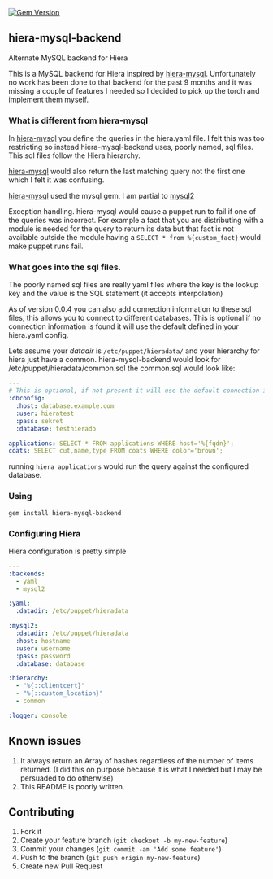 [![Gem Version](https://badge.fury.io/rb/hiera-mysql-backend.png)](http://badge.fury.io/rb/hiera-mysql-backend)

## hiera-mysql-backend

Alternate MySQL backend for Hiera

This is a MySQL backend for Hiera inspired by [hiera-mysql](https://github.com/crayfishx/hiera-mysql). Unfortunately no work has been done to that backend for the past 9 months and it was missing a couple of features I needed so I decided to pick up the torch and implement them myself.

### What is different from hiera-mysql

In [hiera-mysql](https://github.com/crayfishx/hiera-mysql) you define the queries in the hiera.yaml file. I felt this was too restricting so instead hiera-mysql-backend uses, poorly named, sql files. This sql files follow the Hiera hierarchy.

[hiera-mysql](https://github.com/crayfishx/hiera-mysql) would also return the last matching query not the first one which I felt it was confusing.

[hiera-mysql](https://github.com/crayfishx/hiera-mysql) used the mysql gem, I am partial to [mysql2](https://github.com/brianmario/mysql2)

Exception handling. hiera-mysql would cause a puppet run to fail if one of the queries was incorrect. For example a fact that you are distributing with a module is needed for the query to return its data but that fact is not available outside the module having a `SELECT * from %{custom_fact}` would make puppet runs fail.

### What goes into the sql files.

The poorly named sql files are really yaml files where the key is the lookup key and the value is the SQL statement (it accepts interpolation)

As of version 0.0.4 you can also add connection information to these sql files, this allows you to connect to different databases. This is optional if no connection information is found it will use the default defined in your hiera.yaml config.

Lets assume your _datadir_ is `/etc/puppet/hieradata/` and your hierarchy for hiera just have a common. hiera-mysql-backend would look for /etc/puppet/hieradata/common.sql the common.sql would look like:

```yaml
---
# This is optional, if not present it will use the default connection info from hiera.yaml
:dbconfig:
  :host: database.example.com
  :user: hieratest
  :pass: sekret
  :database: testhieradb

applications: SELECT * FROM applications WHERE host='%{fqdn}';
coats: SELECT cut,name,type FROM coats WHERE color='brown';
```

running `hiera applications` would run the query against the configured database.


### Using

`gem install hiera-mysql-backend`


### Configuring Hiera

Hiera configuration is pretty simple

```yaml
---
:backends:
  - yaml
  - mysql2

:yaml:
  :datadir: /etc/puppet/hieradata

:mysql2:
  :datadir: /etc/puppet/hieradata
  :host: hostname
  :user: username
  :pass: password
  :database: database

:hierarchy:
  - "%{::clientcert}"
  - "%{::custom_location}"
  - common

:logger: console
```

## Known issues

1. It always return an Array of hashes regardless of the number of items returned. (I did this on purpose because it is what I needed but I may be persuaded to do otherwise)
2. This README is poorly written.


## Contributing

1. Fork it
2. Create your feature branch (`git checkout -b my-new-feature`)
3. Commit your changes (`git commit -am 'Add some feature'`)
4. Push to the branch (`git push origin my-new-feature`)
5. Create new Pull Request
